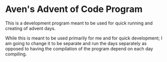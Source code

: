 # Aven's Advent of Code Program

This is a development program meant to be used for quick running and creating of advent days.

While this is meant to be used primarily for me and for quick development; I am going to change it to be separate and run the days separately as opposed to having the compilation of the program depend on each day compiling.
